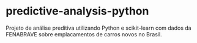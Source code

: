 # predictive-analysis-python
Projeto de análise preditiva utilizando Python e scikit-learn com dados da FENABRAVE sobre emplacamentos de carros novos no Brasil.
